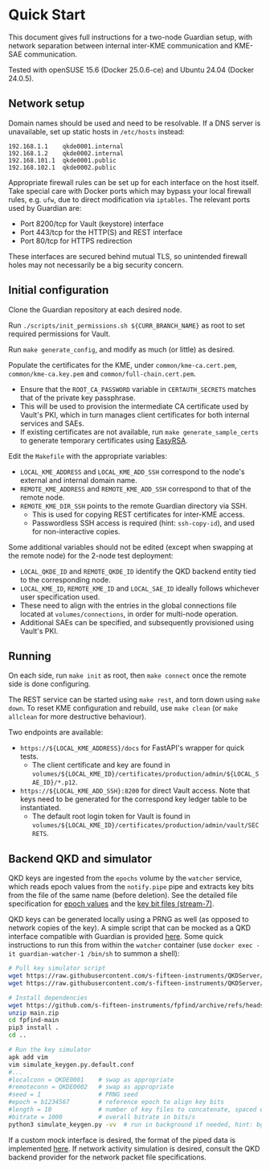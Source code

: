 # Quick Start

This document gives full instructions for a two-node Guardian setup, with network separation between internal inter-KME communication and KME-SAE communication.

Tested with openSUSE 15.6 (Docker 25.0.6-ce) and Ubuntu 24.04 (Docker 24.0.5).

## Network setup

Domain names should be used and need to be resolvable.
If a DNS server is unavailable, set up static hosts in `/etc/hosts` instead:

```
192.168.1.1    qkde0001.internal
192.168.1.2    qkde0002.internal
192.168.101.1  qkde0001.public
192.168.102.1  qkde0002.public
```

Appropriate firewall rules can be set up for each interface on the host itself. Take special care with Docker ports which may bypass your local firewall rules, e.g. `ufw`, due to direct modification via `iptables`.
The relevant ports used by Guardian are:

* Port 8200/tcp for Vault (keystore) interface
* Port 443/tcp for the HTTP(S) and REST interface
* Port 80/tcp for HTTPS redirection

These interfaces are secured behind mutual TLS, so unintended firewall holes may not necessarily be a big security concern.

## Initial configuration

Clone the Guardian repository at each desired node.

Run `./scripts/init_permissions.sh ${CURR_BRANCH_NAME}` as root to set required permissions for Vault.

Run `make generate_config`, and modify as much (or little) as desired.

Populate the certificates for the KME, under `common/kme-ca.cert.pem`, `common/kme-ca.key.pem` and `common/full-chain.cert.pem`.
  * Ensure that the `ROOT_CA_PASSWORD` variable in `CERTAUTH_SECRETS` matches that of the private key passphrase.
  * This will be used to provision the intermediate CA certificate used by Vault's PKI, which in turn manages client certificates for both internal services and SAEs.
  * If existing certificates are not available, run `make generate_sample_certs` to generate temporary certificates using [EasyRSA](https://github.com/OpenVPN/easy-rsa).

Edit the `Makefile` with the appropriate variables:
* `LOCAL_KME_ADDRESS` and `LOCAL_KME_ADD_SSH` correspond to the node's external and internal domain name.
* `REMOTE_KME_ADDRESS` and `REMOTE_KME_ADD_SSH` correspond to that of the remote node.
* `REMOTE_KME_DIR_SSH` points to the remote Guardian directory via SSH.
  * This is used for copying REST certificates for inter-KME access.
  * Passwordless SSH access is required (hint: `ssh-copy-id`), and used for non-interactive copies.

Some additional variables should not be edited (except when swapping at the remote node) for the 2-node test deployment:
* `LOCAL_QKDE_ID` and `REMOTE_QKDE_ID` identify the QKD backend entity tied to the corresponding node.
* `LOCAL_KME_ID`, `REMOTE_KME_ID` and `LOCAL_SAE_ID` ideally follows whichever user specification used.
* These need to align with the entries in the global connections file located at `volumes/connections`, in order for multi-node operation.
* Additional SAEs can be specified, and subsequently provisioned using Vault's PKI.

## Running

On each side, run `make init` as root, then `make connect` once the remote side is done configuring.

The REST service can be started using `make rest`, and torn down using `make down`. To reset KME configuration and rebuild, use `make clean` (or `make allclean` for more destructive behaviour).

Two endpoints are available:
* `https://${LOCAL_KME_ADDRESS}/docs` for FastAPI's wrapper for quick tests.
  * The client certificate and key are found in `volumes/${LOCAL_KME_ID}/certificates/production/admin/${LOCAL_SAE_ID}/*.p12`.
* `https://${LOCAL_KME_ADD_SSH}:8200` for direct Vault access. Note that keys need to be generated for the correspond key ledger table to be instantiated.
  * The default root login token for Vault is found in `volumes/${LOCAL_KME_ID}/certificates/production/admin/vault/SECRETS`.

## Backend QKD and simulator

QKD keys are ingested from the `epochs` volume by the `watcher` service, which reads epoch values from the `notify.pipe` pipe and extracts key bits from the file of the same name (before deletion). See the detailed file specification for [epoch values](https://github.com/s-fifteen-instruments/qcrypto/blob/master/remotecrypto/epochdefinition) and the [key bit files (stream-7)](https://github.com/s-fifteen-instruments/qcrypto/blob/master/remotecrypto/filespec.txt).

QKD keys can be generated locally using a PRNG as well (as opposed to network copies of the key). A simple script that can be mocked as a QKD interface compatible with Guardian is provided [here](https://github.com/s-fifteen-instruments/QKDServer/blob/master/scripts/simulate_keygen.py). Some quick instructions to run this from within the `watcher` container (use `docker exec -it guardian-watcher-1 /bin/sh` to summon a shell):

```bash
# Pull key simulator script
wget https://raw.githubusercontent.com/s-fifteen-instruments/QKDServer/refs/heads/master/scripts/simulate_keygen.py
wget https://raw.githubusercontent.com/s-fifteen-instruments/QKDServer/refs/heads/master/scripts/simulate_keygen.py.default.conf

# Install dependencies
wget https://github.com/s-fifteen-instruments/fpfind/archive/refs/heads/main.zip
unzip main.zip
cd fpfind-main
pip3 install .
cd ..

# Run the key simulator
apk add vim
vim simulate_keygen.py.default.conf
#...
#localconn = QKDE0001    # swap as appropriate
#remoteconn = QKDE0002   # swap as appropriate
#seed = 1                # PRNG seed
#epoch = b1234567        # reference epoch to align key bits
#length = 10             # number of key files to concatenate, spaced every 0.536s (behaviour from our QKD backend)
#bitrate = 1000          # overall bitrate in bits/s
python3 simulate_keygen.py -vv  # run in background if needed, hint: bg/nohup
```

If a custom mock interface is desired, the format of the piped data is implemented [here](https://github.com/s-fifteen-instruments/QKDServer/commit/978c1c03c6b545e89968dbe3b10893a1fde6a39b).
If network activity simulation is desired, consult the QKD backend provider for the network packet file specifications.
